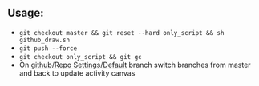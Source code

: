 ## Usage:
* `git checkout master && git reset --hard only_script && sh github_draw.sh`
* `git push --force`
* `git checkout only_script && git gc`
* On [github/Repo Settings/Default](https://github.com/0x384c0/github-draw/settings) branch switch branches from master and back to update activity canvas